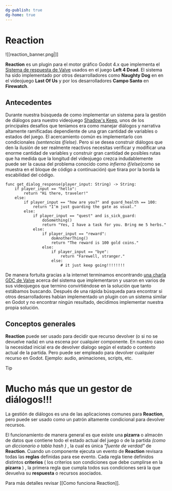 ```yaml
---
dg-publish: true
dg-home: true
---
```

# Reaction

![[reaction_banner.png|]]

**Reaction** es un plugin para el motor gráfico  Godot 4.x que implementa  el  [Sistema de respuesta de Valve](https://developer.valvesoftware.com/wiki/Response_System) usados en el juego **Left 4 Dead**.  El sistema ha sido implementado por otros desarrolladores como **Naughty Dog** en en el videojuego **Last Of Us** y por los desarrolladores **Campo Santo** en **Firewatch**. 

## Antecedentes

Durante nuestra búsqueda de como implementar un sistema para la gestión de diálogos para nuestro videojuego [Shadow's Keep](https://2therecoop.itch.io/shadows-keep), unos de los principales desafíos que teníamos era como manejar diálogos y narrativa altamente ramificadas dependiente de una gran cantidad de variables o estados del juego. El acercamiento común es implementarlo con condicionales *(sentencias if/else)*. Pero si se desea construir diálogos que den la ilusión de ser realmente reactivos necesitas verificar y modificar una enorme cantidad de variables y construir gran cantidad de posibles rutas que ha medida que la longitud del videojuego crezca indudablemente puede ser la causa del problema conocido como *infierno if/else*(como se muestra en el bloque de código a continuación) que tirara por la borda la escabilidad del código.

```
func get_dialog_response(player_input: String) -> String:
    if player_input == "hello":
        return "Hi there, traveler!"
    else:
        if player_input == "how are you?" and guard_health == 100:
            return "I’m just guarding the gate as usual."
        else:
            if player_input == "quest" and is_sick_guard:
	            doSomething()
                return "Yes, I have a task for you. Bring me 5 herbs."
            else:
                if player_input == "reward":
	                doAnotherThing()
                    return "The reward is 100 gold coins."
                else:
                    if player_input == "bye":
                        return "Farewell, stranger."
                    else:
                        # it just keep going!!!!!!!!
```

 De manera fortuita gracias a la internet terminamos encontrando [una charla GDC de Valve](https://www.youtube.com/watch?v=tAbBID3N64A) acerca del sistema que implementaron y usaron en varios de sus videojuegos que termino convirtiéndose en la solución que tanto estábamos buscando. Después de una rápida búsqueda para encontrar si otros desarrolladores habían implementado un plugin con un sistema similar en Godot y no encontrar ningún resultado, decidimos implementar nuestra propia solución.

## Conceptos generales

**Reaction** puede ser usado para decidir que recurso devolver (o si no se devuelve nada) en una escena por cualquier componente. En nuestro caso la necesidad inicial era de devolver dialogo según el estado o contexto actual de la partida. Pero puede ser empleado para devolver cualquier recurso en Godot. Ejemplo: audio, animaciones, scripts, etc.

> [!TIP] 
> # Mucho más que un gestor de diálogos!!!
> La gestión de diálogos es una de las aplicaciones comunes para **Reaction**, pero puede ser
>  usado como un patrón altamente condicional para devolver recursos.

El funcionamiento de manera general es que existe una **pizarra** o almacén de datos que contiene todo el estado actual del juego o de la partida *(como un diccionario o tabla hash )* , la cual es única *"fuente de verdad"* de **Reaction**. Cuando un componente ejecuta un evento de **Reaction** revisara todas las **reglas** definidas para ese evento. Cada regla tiene definidos distintos **criterios** ( los criterios son condiciones que debe cumplirse en la **pizarra** ) , la primera regla que cumpla todos sus condiciones será la que devuelva su **respuesta** o recursos asociados.

Para más detalles revisar [[Como funciona Reaction]].



